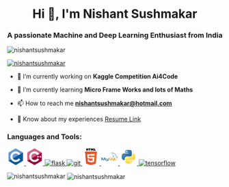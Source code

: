 <h1 align="center">Hi 👋, I'm Nishant Sushmakar</h1>
<h3 align="center">A passionate Machine and Deep Learning Enthusiast from India</h3>

<p align="left"> <img src="https://komarev.com/ghpvc/?username=nishantsushmakar&label=Profile%20views&color=0e75b6&style=flat" alt="nishantsushmakar" /> </p>

<p align="left"> <a href="https://github.com/ryo-ma/github-profile-trophy"><img src="https://github-profile-trophy.vercel.app/?username=nishantsushmakar" alt="nishantsushmakar" /></a> </p>

- 🔭 I’m currently working on **Kaggle Competition Ai4Code**

- 🌱 I’m currently learning **Micro Frame Works and lots of Maths**

- 📫 How to reach me **nishantsushmakar@hotmail.com**

- 📄 Know about my experiences [Resume Link](https://drive.google.com/file/d/16TvuQqk68NHNj0hoGe0doUlcH-OEVnZL/view?usp=sharing)


<h3 align="left">Languages and Tools:</h3>
<p align="left"> <a href="https://www.cprogramming.com/" target="_blank"> <img src="https://raw.githubusercontent.com/devicons/devicon/master/icons/c/c-original.svg" alt="c" width="40" height="40"/> </a> <a href="https://www.w3schools.com/cpp/" target="_blank"> <img src="https://raw.githubusercontent.com/devicons/devicon/master/icons/cplusplus/cplusplus-original.svg" alt="cplusplus" width="40" height="40"/> </a> <a href="https://flask.palletsprojects.com/" target="_blank"> <img src="https://www.vectorlogo.zone/logos/pocoo_flask/pocoo_flask-icon.svg" alt="flask" width="40" height="40"/> </a> <a href="https://git-scm.com/" target="_blank"> <img src="https://www.vectorlogo.zone/logos/git-scm/git-scm-icon.svg" alt="git" width="40" height="40"/> </a> <a href="https://www.w3.org/html/" target="_blank"> <img src="https://raw.githubusercontent.com/devicons/devicon/master/icons/html5/html5-original-wordmark.svg" alt="html5" width="40" height="40"/> </a> <a href="https://www.mysql.com/" target="_blank"> <img src="https://raw.githubusercontent.com/devicons/devicon/master/icons/mysql/mysql-original-wordmark.svg" alt="mysql" width="40" height="40"/> </a> <a href="https://www.python.org" target="_blank"> <img src="https://raw.githubusercontent.com/devicons/devicon/master/icons/python/python-original.svg" alt="python" width="40" height="40"/> </a> <a href="https://www.tensorflow.org" target="_blank"> <img src="https://www.vectorlogo.zone/logos/tensorflow/tensorflow-icon.svg" alt="tensorflow" width="40" height="40"/> </a> </p>

<p><img align="left" src="https://github-readme-stats.vercel.app/api/top-langs?username=nishantsushmakar&show_icons=true&locale=en&layout=compact" alt="nishantsushmakar" /></p>

<p>&nbsp;<img align="center" src="https://github-readme-stats.vercel.app/api?username=nishantsushmakar&show_icons=true&locale=en" alt="nishantsushmakar" /></p>
